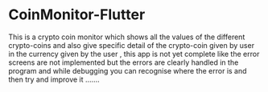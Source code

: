 # CoinMonitor-Flutter
This is a  crypto coin monitor which shows all the values of the different crypto-coins and also give specific detail of the crypto-coin given by user in the currency given by the user , this app is not yet complete like the error screens are not implemented but the errors are clearly handled in the program and while debugging you can recognise where the error is and then try and  improve it .......
